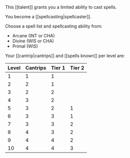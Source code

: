 This [[talent]] grants you a limited ability to cast spells.

You become a [[spellcasting|spellcaster]]. 

Choose a spell list and spellcasting ability from: 

* Arcane (INT or CHA)
* Divine (WIS or CHA)
* Primal (WIS)

Your [[cantrip|cantrips]] and [[spells known]] per level are:

| Level | Cantrips | Tier 1 | Tier 2 |
| ----- | -------- | ------ | ------ |
| 1     | 1        | 1      |        |
| 2     | 2        | 1      |        |
| 3     | 2        | 2      |        |
| 4     | 3        | 2      |        |
| 5     | 3        | 2      | 1      |
| 6     | 3        | 3      | 1      |
| 7     | 3        | 3      | 2      |
| 8     | 4        | 3      | 2      |
| 9     | 4        | 4      | 2      |
| 10    | 4        | 4      | 3      |

